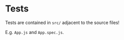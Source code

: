 # Tests

Tests are contained in `src/` adjacent to the source files!

E.g. `App.js` and `App.spec.js`.
